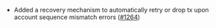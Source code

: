 - Added a recovery mechanism to automatically retry or drop tx upon account
  sequence mismatch errors ([#1264](https://github.com/informalsystems/ibc-rs/issues/1264))
